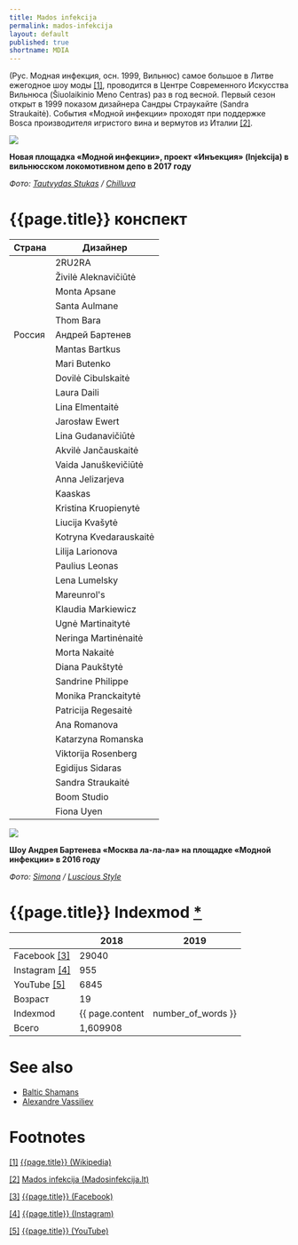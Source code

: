 ```yaml
---
title: Mados infekcija
permalink: mados-infekcija
layout: default
published: true
shortname: MDIA
---
```


(Рус. Модная инфекция, осн. 1999, Вильнюс) самое большое в Литве ежегодное шоу моды <span id="a1">[\[1\]](#f1)</span>, проводится в Центре Современного Искусства Вильнюса (Šiuolaikinio Meno Centras) раз в год весной. Первый сезон открыт в 1999 показом дизайнера Сандры Страукайте (Sandra Straukaitė). События «Модной инфекции» проходят при поддержке Bosca производителя игристого вина и вермутов из Италии <span id="a2">[\[2\]](#f2)</span>.

![](https://i2.wp.com/chilluva.lt/wp-content/uploads/2017/11/41_preview-1.jpeg)

**Новая площадка «Модной инфекции», проект «Инъекция» (Injekcija) в вильнюсском локомотивном депо в 2017 году**

*Фото: [Tautvydas Stukas](stukas-tautvydas) / [Chilluva](http://chilluva.lt/2017/11/10/injekcija-veza-mados-lokomotyvas-pajudejo-i-cecha/)*

# {{page.title}} конспект

|Страна|Дизайнер|
|-|-|
||2RU2RA|
||Živilė Aleknavičiūtė|
||Monta Apsane|
||Santa Aulmane|
||Thom Bara|
|Россия|Андрей Бартенев|
||Mantas Bartkus|
||Mari Butenko|
||Dovilė Cibulskaitė|
||Laura Daili|
||Lina Elmentaitė|
||Jarosław Ewert|
||Lina Gudanavičiūtė|
||Akvilė Jančauskaitė|
||Vaida Januškevičiūtė|
||Anna Jelizarjeva|
||Kaaskas|
||Kristina Kruopienytė|
||Liucija Kvašytė|
||Kotryna Kvedarauskaitė|
||Lilija Larionova|
||Paulius Leonas|
||Lena Lumelsky|
||Mareunrol's|
||Klaudia Markiewicz|
||Ugnė Martinaitytė|
||Neringa Martinėnaitė|
||Morta Nakaitė|
||Diana Paukštytė|
||Sandrine Philippe|
||Monika Pranckaitytė|
||Patricija Regesaitė|
||Ana Romanova|
||Katarzyna Romanska|
||Viktorija Rosenberg|
||Egidijus Sidaras|
||Sandra Straukaitė|
||Boom Studio|
||Fiona Uyen|

![](http://luscious-style.com/wp-content/uploads/2016/03/mados_infekcija_pirma_diena_2.bmp)

**Шоу Андрея Бартенева «Москва ла-ла-ла» на площадке «Модной инфекции» в 2016 году**

*Фото: [Simona](simona) / [Luscious Style](http://luscious-style.com/mados-infekcija-2016-pirma-diena/)*

# {{page.title}} Indexmod [*](indexmod)

||2018|2019|
|-|-|-|
|Facebook <span id="a3">[\[3\]](#f3)</span>|29040||
|Instagram <span id="a4">[\[4\]](#f4)</span>|955||
|YouTube <span id="a5">[\[5\]](#f5)</span>|6845||
|Возраст|19||
|Indexmod|{{ page.content | number_of_words }}||
|Всего|1,609908||

# See also

+ [Baltic Shamans](baltic-shamans)
+ [Alexandre Vassiliev](vassiliev-alexandre)

# Footnotes

[[1]](#a1) <span id="f1"></span> [{{page.title}} (Wikipedia)](https://en.wikipedia.org/wiki/Mados_infekcija)

[[2]](#a2) <span id="f2"></span> [Mados infekcija (Madosinfekcija.lt)](http://www.madosinfekcija.lt/en/sponsors/)

[[3]](#a3) <span id="f3"></span> [{{page.title}} (Facebook)](https://www.facebook.com/pg/madosinfekcija/community/?ref=page_internal)

[[4]](#a4) <span id="f4"></span> [{{page.title}} (Instagram)](https://www.instagram.com/madosinfekcija/)

[[5]](#a5) <span id="f5"></span> [{{page.title}} (YouTube)](https://www.youtube.com/channel/UCpjraW-xybnHgJBbc6mudBw/about)
